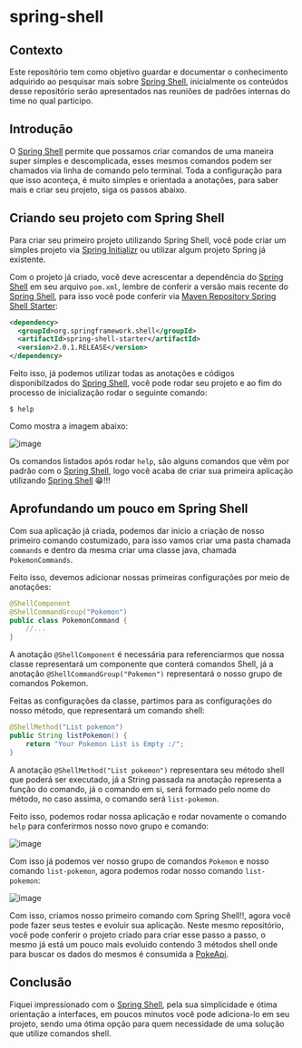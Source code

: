 # spring-shell

## Contexto

Este repositório tem como objetivo guardar e documentar o conhecimento adquirido ao pesquisar mais sobre [Spring Shell](https://spring.io/projects/spring-shell), inicialmente os conteúdos desse repositório serão apresentados nas reuniões de padrões internas do time no qual participo.

## Introdução

O [Spring Shell](https://spring.io/projects/spring-shell) permite que possamos criar comandos de uma maneira super simples e descomplicada, esses mesmos comandos podem ser chamados via linha de comando pelo terminal. Toda a configuração para que isso aconteça, é muito simples e orientada a anotações, para saber mais e criar seu projeto, siga os passos abaixo.

## Criando seu projeto com Spring Shell

Para criar seu primeiro projeto utilizando Spring Shell, você pode criar um simples projeto via [Spring Initializr](https://start.spring.io/) ou utilizar algum projeto Spring já existente.

Com o projeto já criado, você deve acrescentar a dependência do [Spring Shell](https://spring.io/projects/spring-shell) em seu arquivo `pom.xml`, lembre de conferir a versão mais recente do [Spring Shell](https://spring.io/projects/spring-shell), para isso você pode conferir via [Maven Repository Spring Shell Starter](https://mvnrepository.com/artifact/org.springframework.shell/spring-shell-starter):

```xml
<dependency>
  <groupId>org.springframework.shell</groupId>
  <artifactId>spring-shell-starter</artifactId>
  <version>2.0.1.RELEASE</version>
</dependency>
```

Feito isso, já podemos utilizar todas as anotações e códigos disponibilzados do [Spring Shell](https://spring.io/projects/spring-shell), você pode rodar seu projeto e ao fim do processo de inicialização rodar o seguinte comando:

```
$ help
```
Como mostra a imagem abaixo:

![image](https://user-images.githubusercontent.com/47872242/108928379-d3d64c80-7620-11eb-8498-4a2382acb480.png)

Os comandos listados após rodar `help`, são alguns comandos que vêm por padrão com o [Spring Shell](https://spring.io/projects/spring-shell), logo você acaba de criar sua primeira aplicação utilizando [Spring Shell](https://spring.io/projects/spring-shell) :grin:!!!

## Aprofundando um pouco em Spring Shell

Com sua aplicação já criada, podemos dar inicio a criação de nosso primeiro comando costumizado, para isso vamos criar uma pasta chamada `commands` e dentro da mesma criar uma classe java, chamada `PokemonCommands`.

Feito isso, devemos adicionar nossas primeiras configurações por meio de anotações:

```java
@ShellComponent
@ShellCommandGroup("Pokemon")
public class PokemonCommand {
    //...
}
```

A anotação `@ShellComponent` é necessária para referenciarmos que nossa classe representará um componente que conterá comandos Shell, já a anotação `@ShellCommandGroup("Pokemon")` representará o nosso grupo de comandos Pokemon.

Feitas as configurações da classe, partimos para as configurações do nosso método, que representará um comando shell:

```java
@ShellMethod("List pokemon")
public String listPokemon() {
    return "Your Pokemon List is Empty :/";
}
```

A anotação `@ShellMethod("List pokemon")` representara seu método shell que poderá ser executado, já a String passada na anotação representa a função do comando, já o comando em si, será formado pelo nome do método, no caso assima, o comando será `list-pokemon`.

Feito isso, podemos rodar nossa aplicação e rodar novamente o comando `help` para conferirmos nosso novo grupo e comando:

![image](https://user-images.githubusercontent.com/47872242/108929593-1ef15f00-7623-11eb-851a-8927dfb5cff6.png)

Com isso já podemos ver nosso grupo de comandos `Pokemon` e nosso comando `list-pokemon`, agora podemos rodar nosso comando `list-pokemon`:

![image](https://user-images.githubusercontent.com/47872242/108929752-5c55ec80-7623-11eb-95d2-66834ce2ced1.png)

Com isso, criamos nosso primeiro comando com Spring Shell!!, agora você pode fazer seus testes e evoluir sua aplicação. Neste mesmo repositório, você pode conferir o projeto criado para criar esse passo a passo, o mesmo já está um pouco mais evoluido contendo 3 métodos shell onde para buscar os dados do mesmos é consumida a [PokeApi](https://pokeapi.co/).

## Conclusão

Fiquei impressionado com o [Spring Shell](https://spring.io/projects/spring-shell), pela sua simplicidade e ótima orientação a interfaces, em poucos minutos você pode adiciona-lo em seu projeto, sendo uma ótima opção para quem necessidade de uma solução que utilize comandos shell.
